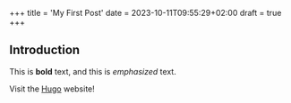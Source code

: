 +++
title = 'My First Post'
date = 2023-10-11T09:55:29+02:00
draft = true
+++
## Introduction

This is **bold** text, and this is *emphasized* text.

Visit the [Hugo](https://gohugo.io) website!